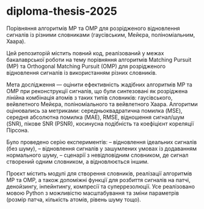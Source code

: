 # diploma-thesis-2025
Порівняння алгоритмів MP та OMP для розрідженого відновлення сигналів із різними словниками (гаусівським, Мейєра, поліноміальним, Хаара).

Цей репозиторій містить повний код, реалізований у межах бакалаврської роботи на тему порівняння алгоритмів Matching Pursuit (MP) та Orthogonal Matching Pursuit (OMP) для розрідженого відновлення сигналів із використанням різних словників.

Мета дослідження — оцінити ефективність жадібних алгоритмів MP та OMP при реконструкції сигналів, що були синтезовані як розріджена лінійна комбінація атомів з таких типів словників: гаусівського, вейвлетного Мейєра, поліноміального та вейвлетного Хаара. Алгоритми оцінювались за метриками: середньоквадратична помилка (MSE), середня абсолютна помилка (MAE), RMSE, відношення сигнал/шум (SNR), пікове SNR (PSNR), косинусна подібність та коефіцієнт кореляції Пірсона.

Було проведено серію експериментів:
– відновлення ідеальних сигналів (без шуму),
– відновлення сигналів у зашумлених умовах із додаванням нормального шуму,
– сценарії з невідповідним словником, де сигнал створений одним словником, а відновлюється іншим.

Проєкт містить модулі для створення словників, реалізації алгоритмів MP та OMP, а також допоміжні функції для розбиття сигналів на патчі, денойзингу, інпейнтингу, компресії та суперрезолюції. Усе реалізовано мовою Python з можливістю масштабування та зміни параметрів (розмір патча, кількість атомів, рівень шуму тощо).
